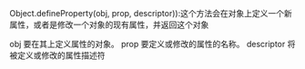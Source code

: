 
Object.defineProperty(obj, prop, descriptor)):这个方法会在对象上定义一个新属性，或者是修改一个对象的现有属性，并返回这个对象

obj
要在其上定义属性的对象。
prop
要定义或修改的属性的名称。
descriptor
将被定义或修改的属性描述符


